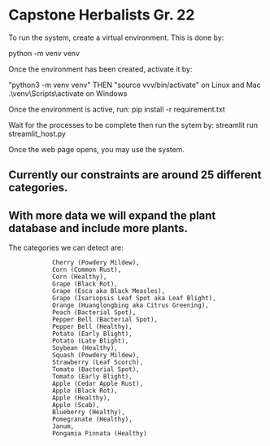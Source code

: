 # Capstone Herbalists Gr. 22

To run the system, create a virtual environment. This is done by:

python -m venv venv

Once the environment has been created, activate it by:

  "python3 -m venv venv" THEN "source vvv/bin/activate" on Linux and Mac
  .\venv\Scripts\activate on Windows

Once the environment is active, run:
  pip install -r requirement.txt

Wait for the processes to be complete then run the sytem by:
  streamlit run streamlit_host.py

Once the web page opens, you may use the system.

## Currently our constraints are around 25 different categories.
## With more data we will expand the plant database and include more plants.

The categories we can detect are:

                Cherry (Powdery Mildew),
                Corn (Common Rust),
                Corn (Healthy),
                Grape (Black Rot),
                Grape (Esca aka Black Measles),
                Grape (Isariopsis Leaf Spot aka Leaf Blight),
                Orange (Huanglongbing aka Citrus Greening),
                Peach (Bacterial Spot),
                Pepper Bell (Bacterial Spot),
                Pepper Bell (Healthy),
                Potato (Early Blight),
                Potato (Late Blight),
                Soybean (Healthy),
                Squash (Powdery Mildew),
                Strawberry (Leaf Scorch),
                Tomato (Bacterial Spot),
                Tomato (Early Blight),
                Apple (Cedar Apple Rust),
                Apple (Black Rot),
                Apple (Healthy),
                Apple (Scab),
                Blueberry (Healthy),
                Pomegranate (Healthy),
                Janum,
                Pongamia Pinnata (Healthy)
